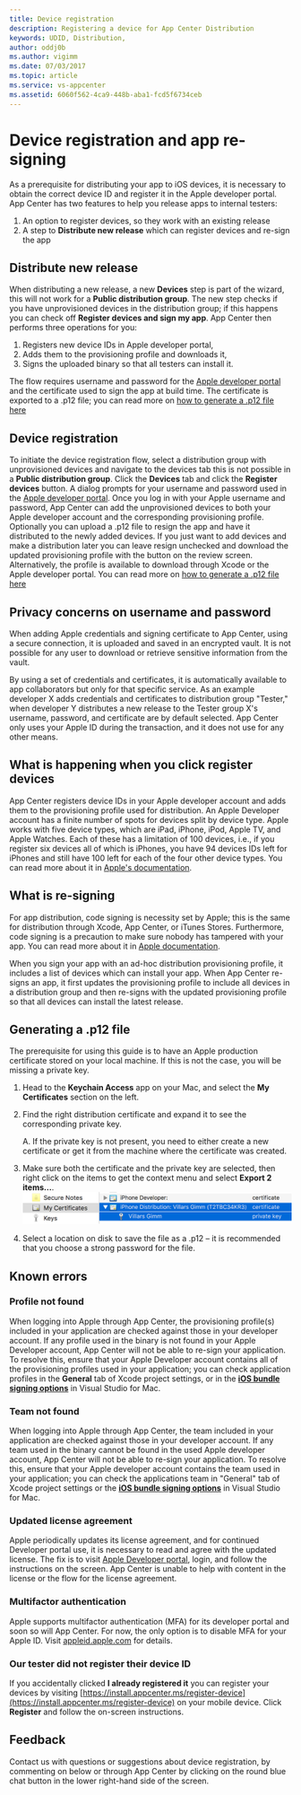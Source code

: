 ```yaml
---
title: Device registration
description: Registering a device for App Center Distribution
keywords: UDID, Distribution,
author: oddj0b
ms.author: vigimm
ms.date: 07/03/2017
ms.topic: article
ms.service: vs-appcenter
ms.assetid: 6060f562-4ca9-448b-aba1-fcd5f6734ceb
---
```


# Device registration and app re-signing

As a prerequisite for distributing your app to iOS devices, it is necessary to obtain the correct device ID and register it in the Apple developer portal. App Center has two features to help you release apps to internal testers: 

1. An option to register devices, so they work with an existing release
2. A step to **Distribute new release** which can register devices and re-sign the app

## Distribute new release
When distributing a new release, a new **Devices** step is part of the wizard, this will not work for a **Public distribution group**. The new step checks if you have unprovisioned devices in the distribution group; if this happens you can check off  **Register devices and sign my app**. App Center then performs three operations for you:

1. Registers new device IDs in Apple developer portal,
2. Adds them to the provisioning profile and downloads it,
3. Signs the uploaded binary so that all testers can install it.

The flow requires username and password for the [Apple developer portal](https://developer.apple.com/) and the certificate used to sign the app at build time. The certificate is exported to a .p12 file; you can read more on [how to generate a .p12 file here](#generating-a-p12-file)

## Device registration
To initiate the device registration flow, select a distribution group with unprovisioned devices and navigate to the devices tab this is not possible in a **Public distribution group**. Click the **Devices** tab and click the **Register devices** button. A dialog prompts for your username and password used in the [Apple developer portal](https://developer.apple.com/). Once you log in with your Apple username and password, App Center can add the unprovisioned devices to both your Apple developer account and the corresponding provisioning profile. Optionally you can upload a .p12 file to resign the app and have it distributed to the newly added devices. If you just want to add devices and make a distribution later you can leave resign unchecked and download the updated provisioning profile with the button on the review screen. Alternatively, the profile is available to download through Xcode or the Apple developer portal. You can read more on [how to generate a .p12 file here](#generating-a-p12-file)

## Privacy concerns on username and password
When adding Apple credentials and signing certificate to App Center, using a secure connection, it is uploaded and saved in an encrypted vault. It is not possible for any user to download or retrieve sensitive information from the vault.

By using a set of credentials and certificates, it is automatically available to app collaborators but only for that specific service. As an example developer X adds credentials and certificates to distribution group "Tester," when developer Y distributes a new release to the Tester group X's username, password, and certificate are by default selected. App Center only uses your Apple ID during the transaction, and it does not use for any other means.

## What is happening when you click register devices
App Center registers device IDs in your Apple developer account and adds them to the provisioning profile used for distribution. An Apple Developer account has a finite number of spots for devices split by device type. Apple works with five device types, which are iPad, iPhone, iPod, Apple TV, and Apple Watches. Each of these has a limitation of 100 devices, i.e., if you register six devices all of which is iPhones, you have 94 devices IDs left for iPhones and still have 100 left for each of the four other device types. You can read more about it in [Apple's documentation](https://developer.apple.com/library/content/documentation/IDEs/Conceptual/AppDistributionGuide/MaintainingProfiles/MaintainingProfiles.html#//apple_ref/doc/uid/TP40012582-CH30-SW10).

## What is re-signing
For app distribution, code signing is necessity set by Apple; this is the same for distribution through Xcode, App Center, or iTunes Stores. Furthermore, code signing is a precaution to make sure nobody has tampered with your app. You can read more about it in [Apple documentation](https://developer.apple.com/library/content/documentation/IDEs/Conceptual/AppDistributionGuide/MaintainingCertificates/MaintainingCertificates.html#//apple_ref/doc/uid/TP40012582-CH31-SW2).

When you sign your app with an ad-hoc distribution provisioning profile, it includes a list of devices which can install your app. When App Center re-signs an app, it first updates the provisioning profile to include all devices in a distribution group and then re-signs with the updated provisioning profile so that all devices can install the latest release. 

## Generating a .p12 file
The prerequisite for using this guide is to have an Apple production certificate stored on your local machine. If this is not the case, you will be missing a private key.

1. Head to the **Keychain Access** app on your Mac, and select the **My Certificates** section on the left.
2. Find the right distribution certificate and expand it to see the corresponding private key.
	
	A. If the private key is not present, you need to either create a new certificate or get it from the machine where the certificate was created.

3. Make sure both the certificate and the private key are selected, then right click on the items to get the context menu and select **Export 2 items…**. ![Export certificate from keychain][export-certificate]
4. Select a location on disk to save the file as a .p12 – it is recommended that you choose a strong password for the file.

[export-certificate]: images/ios-keychain-certificates.png

## Known errors

### Profile not found
When logging into Apple through App Center, the provisioning profile(s) included in your application are checked against those in your developer account. If any profile used in the binary is not found in your Apple Developer account, App Center will not be able to re-sign your application. To resolve this, ensure that your Apple Developer account contains all of the provisioning profiles used in your application; you can check application profiles in the **General** tab of Xcode project settings, or in the **[iOS bundle signing options](https://developer.xamarin.com/guides/ios/getting_started/installation/device_provisioning/#iOS_Bundle_Signing_Tab)** in Visual Studio for Mac.

### Team not found
When logging into Apple through App Center, the team included in your application are checked against those in your developer account. If any team used in the binary cannot be found in the used Apple developer account, App Center will not be able to re-sign your application. To resolve this, ensure that your Apple developer account contains the team used in your application; you can check the applications team in "General" tab of Xcode project settings or the **[iOS bundle signing options](https://developer.xamarin.com/guides/ios/getting_started/installation/device_provisioning/#iOS_Bundle_Signing_Tab)** in Visual Studio for Mac.

### Updated license agreement
Apple periodically updates its license agreement, and for continued Developer portal use, it is necessary to read and agree with the updated license. The fix is to visit [Apple Developer portal](https://developer.apple.com/), login, and follow the instructions on the screen. App Center is unable to help with content in the license or the flow for the license agreement.

### Multifactor authentication
Apple supports multifactor authentication (MFA) for its developer portal and soon so will App Center. For now, the only option is to disable MFA for your Apple ID. Visit [appleid.apple.com](https://appleid.apple.com) for details.

### Our tester did not register their device ID
If you accidentally clicked **I already registered it** you can register your devices by visiting [https://install.appcenter.ms/register-device](https://install.appcenter.ms/register-device) on your mobile device.  Click **Register** and follow the on-screen instructions.

## Feedback
Contact us with questions or suggestions about device registration, by commenting on below or through App Center by clicking on the round blue chat button in the lower right-hand side of the screen.
